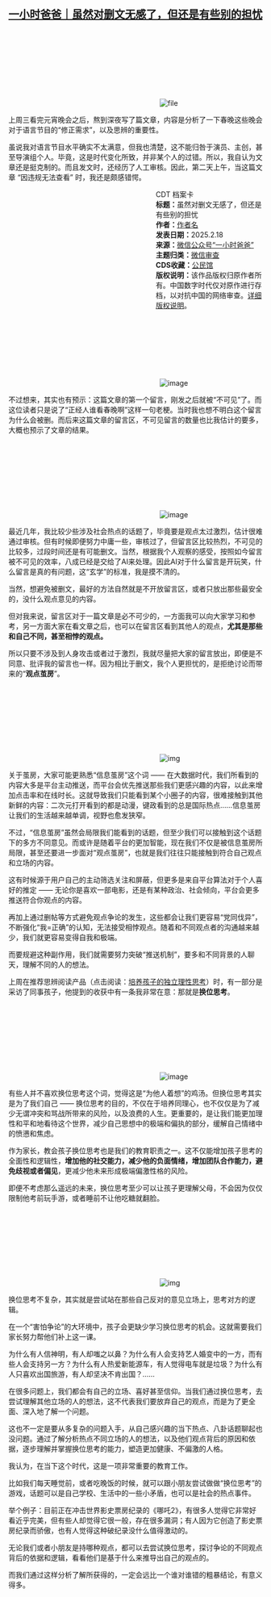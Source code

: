 <!--1739874922000-->
[一小时爸爸｜虽然对删文无感了，但还是有些别的担忧](https://chinadigitaltimes.net/chinese/715937.html)
------

<p><img decoding="async" src="data:image/svg+xml,%3Csvg%20xmlns='http://www.w3.org/2000/svg'%20viewBox='0%200%200%200'%3E%3C/svg%3E" alt="file" data-lazy-src="https://chinadigitaltimes.net/chinese/files/2025/02/image-1739873916370.png"><noscript><img decoding="async" src="https://chinadigitaltimes.net/chinese/files/2025/02/image-1739873916370.png" alt="file"></noscript></p><p>上周三看完元宵晚会之后，熬到深夜写了篇文章，内容是分析了一下春晚这些晚会对于语言节目的“修正需求”，以及思辨的重要性。</p><p>虽说我对语言节目水平确实不太满意，但我也清楚，这不能归咎于演员、主创，甚至导演组个人。毕竟，这是时代变化所致，并非某个人的过错。所以，我自认为文章还是挺克制的。而且发文时，还经历了人工审核。因此，第二天上午，当这篇文章&nbsp;“因违规无法查看” 时，我还是颇感错愕。</p><div style="width:42%;float:right;padding-left:20px;"><div class="su-spoiler su-spoiler-style-fancy su-spoiler-icon-chevron-circle" data-scroll-offset="0" data-anchor-in-url="no"><div class="su-spoiler-title" tabindex="0" role="button"><span class="su-spoiler-icon"></span>CDT 档案卡</div><div class="su-spoiler-content su-u-clearfix su-u-trim"><strong>标题：</strong>虽然对删文无感了，但还是有些别的担忧<br><strong>作者：</strong><a href="https://chinadigitaltimes.net/space/作者名" target="_blank">作者名</a><br><strong>发表日期：</strong>2025.2.18<br><strong>来源：</strong><a href="https://web.archive.org/web/*/https://mp.weixin.qq.com/s/yYyNMjTLTUgs3KZSoBw7dw" target="_blank">微信公众号“一小时爸爸”</a><br><strong>主题归类：</strong><a href="https://chinadigitaltimes.net/space/微信审查" target="_blank">微信审查</a><br><strong>CDS收藏：</strong><a href="https://chinadigitaltimes.net/space/%E5%85%AC%E6%B0%91%E9%A6%86" target="_blank" rel="noopener">公民馆</a><br><strong>版权说明：</strong>该作品版权归原作者所有。中国数字时代仅对原作进行存档，以对抗中国的网络审查。<a href="https://chinadigitaltimes.net/chinese/copyright">详细版权说明</a>。</div></div></div><p><img decoding="async" src="data:image/svg+xml,%3Csvg%20xmlns='http://www.w3.org/2000/svg'%20viewBox='0%200%200%200'%3E%3C/svg%3E" alt="image" data-lazy-src="https://chinadigitaltimes.net/chinese/files/2025/02/post-715937-67b4626a787e5.png"><noscript><img decoding="async" src="https://chinadigitaltimes.net/chinese/files/2025/02/post-715937-67b4626a787e5.png" alt="image"></noscript></p><p>不过想来，其实也有预示：这篇文章的第一个留言，刚发之后就被“不可见”了。而这位读者只是说了“正经人谁看春晚啊”这样一句老梗。当时我也想不明白这个留言为什么会被删。而后来这篇文章的留言区，不可见留言的数量也比我估计的要多，大概也预示了文章的结果。</p><p><img decoding="async" src="data:image/svg+xml,%3Csvg%20xmlns='http://www.w3.org/2000/svg'%20viewBox='0%200%200%200'%3E%3C/svg%3E" alt="image" data-lazy-src="https://chinadigitaltimes.net/chinese/files/2025/02/post-715937-67b4626a81457.png"><noscript><img decoding="async" src="https://chinadigitaltimes.net/chinese/files/2025/02/post-715937-67b4626a81457.png" alt="image"></noscript></p><p>最近几年，我比较少些涉及社会热点的话题了，毕竟要是观点太过激烈，估计很难通过审核。但有时候即便努力中庸一些，审核过了，但留言区比较热烈，不可见的比较多，过段时间还是有可能删文。当然，根据我个人观察的感受，按照如今留言被不可见的效率，八成已经是交给了AI来处理。因此AI对于什么留言是开玩笑，什么留言是真的有问题，这“玄学”的标准，我是摸不清的。</p><p>当然，想避免被删文，最好的方法自然就是不开放留言区，或者只放出那些最安全的，没什么观点意见的内容。</p><p>但对我来说，留言区对于一篇文章是必不可少的，一方面我可以向大家学习和参考，另一方面大家在看文章之后，也可以在留言区看到其他人的观点，<strong>尤其是那些和自己不同，甚至相悖的观点。</strong></p><p>所以只要不涉及到人身攻击或者过于激烈，我就尽量把大家的留言放出，即便是不同意、批评我的留言也一样。因为相比于删文，我个人更担忧的，是拒绝讨论而带来的“<strong>观点茧房</strong>”。</p><p><img decoding="async" src="data:image/svg+xml,%3Csvg%20xmlns='http://www.w3.org/2000/svg'%20viewBox='0%200%200%200'%3E%3C/svg%3E" alt="img" data-lazy-src="https://chinadigitaltimes.net/chinese/files/2025/02/post-715937-67b4626a87b9a.png"><noscript><img decoding="async" src="https://chinadigitaltimes.net/chinese/files/2025/02/post-715937-67b4626a87b9a.png" alt="img"></noscript></p><p>关于茧房，大家可能更熟悉“信息茧房”这个词 —— 在大数据时代，我们所看到的内容大多是平台主动推送，而平台会优先推送那些我们更感兴趣的内容，以此来增加点击率和在线时长。这就导致我们只能看到某个小圈子的内容，很难接触到其他新鲜的内容：二次元打开看到的都是动漫，键政看到的总是国际热点……信息茧房让我们的生活越来越单调，视野也愈发狭窄。</p><p>不过，“信息茧房”虽然会局限我们能看到的话题，但至少我们可以接触到这个话题下的多方不同意见。而或许是随着平台的更加智能，现在我们不仅是被信息茧房所局限，甚至还要进一步面对“观点茧房”，也就是我们往往只能接触到符合自己观点和立场的内容。</p><p>这有时候源于用户自己的主动筛选关注和屏蔽，但更多是来自平台算法对于个人喜好的推定&nbsp;—— 无论你是喜欢一部电影，还是有某种政治、社会倾向，平台会更多推送符合你观点的内容。</p><p>再加上通过删帖等方式避免观点争论的发生，这些都会让我们更容易“党同伐异”，不断强化“我=正确”的认知，无法接受相悖观点。随着和不同观点者的沟通越来越少，我们就更容易变得自我和极端。</p><p>而要规避这种副作用，我们就需要努力突破“推送机制”，要多和不同背景的人聊天，理解不同的人的想法。</p><p>上周在推荐思辨阅读产品（点击阅读：<a href="https://mp.weixin.qq.com/s?__biz=MzA4MzI3OTUxMg==&amp;mid=2654646522&amp;idx=1&amp;sn=809301865ee6da1b8df8e31642e3e518&amp;scene=21#wechat_redirect">培养孩子的独立理性思考</a>）时，有一部分是采访了同事孩子，他提到的收获中有一条我非常在意：那就是<strong>换位思考</strong>。</p><p><img decoding="async" src="data:image/svg+xml,%3Csvg%20xmlns='http://www.w3.org/2000/svg'%20viewBox='0%200%200%200'%3E%3C/svg%3E" alt="image" data-lazy-src="https://chinadigitaltimes.net/chinese/files/2025/02/post-715937-67b4626a90c9e."><noscript><img decoding="async" src="https://chinadigitaltimes.net/chinese/files/2025/02/post-715937-67b4626a90c9e." alt="image"></noscript></p><p>有些人并不喜欢换位思考这个词，觉得这是“为他人着想”的鸡汤。但换位思考其实是为了我们自己 —— 换位思考的目的，不仅在于培养同理心，也不仅仅是为了减少无谓冲突和骂战所带来的风险，以及浪费的人生。更重要的，是让我们能更加理性和平和地看待这个世界，减少自己思想中的极端和偏执的部分，缓解自己情绪中的愤懑和焦虑。</p><p>作为家长，教会孩子换位思考也是我们的教育职责之一。这不仅能增加孩子思考的全面性和逻辑性，<strong>增加他的社交能力，减少他的负面情绪，增加团队合作能力，避免歧视或者偏见</strong>，更减少他未来形成极端偏激性格的风险。</p><p>即便不考虑那么遥远的未来，换位思考至少可以让孩子更理解父母，不会因为仅仅限制他考前玩手游，或者睡前不让他吃糖就翻脸。</p><p><img decoding="async" src="data:image/svg+xml,%3Csvg%20xmlns='http://www.w3.org/2000/svg'%20viewBox='0%200%200%200'%3E%3C/svg%3E" alt="img" data-lazy-src="https://chinadigitaltimes.net/chinese/files/2025/02/post-715937-67b4626a87b9a.png"><noscript><img decoding="async" src="https://chinadigitaltimes.net/chinese/files/2025/02/post-715937-67b4626a87b9a.png" alt="img"></noscript></p><p>换位思考不复杂，其实就是尝试站在那些自己反对的意见立场上，思考对方的逻辑。</p><p>在一个“害怕争论”的大环境中，孩子会更缺少学习换位思考的机会。这就需要我们家长努力帮他们补上这一课。</p><p>为什么有人信神明，有人却嗤之以鼻？为什么有人会支持艺人婚变中的一方，而有些人会支持另一方？为什么有人热爱新能源车，有人觉得电车就是垃圾？为什么有人只喜欢出国旅游，有人却坚决不肯出国？……</p><p>在很多问题上，我们都会有自己的立场、喜好甚至信仰。当我们通过换位思考，去尝试理解其他立场的人的想法，这不代表我们要放弃自己的观点，而是为了更全面、深入地了解一个问题。</p><p>这也不一定是要从多复杂的问题入手，从自己感兴趣的当下热点、八卦话题聊起也没问题。通过了解分析热点不同立场的人的想法，以及他们观点背后的原因和依据，逐步理解并掌握换位思考的能力，塑造更加健康、不偏激的人格。</p><p>我认为，在当下这个时代，这是一项非常重要的教育工作。</p><p>比如我们每天睡觉前，或者吃晚饭的时候，就可以跟小朋友尝试做做“换位思考”的游戏，话题可以是自己学校、生活中的一些小矛盾，也可以是社会的热点事件。</p><p>举个例子：目前正在冲击世界影史票房纪录的《哪吒2》，有很多人觉得它非常好看近乎完美，但有些人却觉得它很一般，存在很多漏洞；有人因为它创造了影史票房纪录而骄傲，也有人觉得这种破纪录没什么值得激动的。</p><p>无论我们或者小朋友是持哪种观点，都可以去尝试换位思考，探讨争论的不同观点背后的依据和逻辑，看看他们是基于什么来推导出自己的观点的。</p><p>而我们通过这样分析了解所获得的，一定会远比一个谁对谁错的粗暴结论，有意义得多。</p><div class="addtoany_share_save_container addtoany_content addtoany_content_bottom"><div class="a2a_kit a2a_kit_size_32 addtoany_list" data-a2a-url="https://chinadigitaltimes.net/chinese/715937.html" data-a2a-title="一小时爸爸｜虽然对删文无感了，但还是有些别的担忧"><a class="a2a_button_facebook" href="https://www.addtoany.com/add_to/facebook?linkurl=https%3A%2F%2Fchinadigitaltimes.net%2Fchinese%2F715937.html&amp;linkname=%E4%B8%80%E5%B0%8F%E6%97%B6%E7%88%B8%E7%88%B8%EF%BD%9C%E8%99%BD%E7%84%B6%E5%AF%B9%E5%88%A0%E6%96%87%E6%97%A0%E6%84%9F%E4%BA%86%EF%BC%8C%E4%BD%86%E8%BF%98%E6%98%AF%E6%9C%89%E4%BA%9B%E5%88%AB%E7%9A%84%E6%8B%85%E5%BF%A7" title="Facebook" rel="nofollow noopener" target="_blank"></a><a class="a2a_button_twitter" href="https://www.addtoany.com/add_to/twitter?linkurl=https%3A%2F%2Fchinadigitaltimes.net%2Fchinese%2F715937.html&amp;linkname=%E4%B8%80%E5%B0%8F%E6%97%B6%E7%88%B8%E7%88%B8%EF%BD%9C%E8%99%BD%E7%84%B6%E5%AF%B9%E5%88%A0%E6%96%87%E6%97%A0%E6%84%9F%E4%BA%86%EF%BC%8C%E4%BD%86%E8%BF%98%E6%98%AF%E6%9C%89%E4%BA%9B%E5%88%AB%E7%9A%84%E6%8B%85%E5%BF%A7" title="Twitter" rel="nofollow noopener" target="_blank"></a><a class="a2a_button_telegram" href="https://www.addtoany.com/add_to/telegram?linkurl=https%3A%2F%2Fchinadigitaltimes.net%2Fchinese%2F715937.html&amp;linkname=%E4%B8%80%E5%B0%8F%E6%97%B6%E7%88%B8%E7%88%B8%EF%BD%9C%E8%99%BD%E7%84%B6%E5%AF%B9%E5%88%A0%E6%96%87%E6%97%A0%E6%84%9F%E4%BA%86%EF%BC%8C%E4%BD%86%E8%BF%98%E6%98%AF%E6%9C%89%E4%BA%9B%E5%88%AB%E7%9A%84%E6%8B%85%E5%BF%A7" title="Telegram" rel="nofollow noopener" target="_blank"></a><a class="a2a_button_reddit" href="https://www.addtoany.com/add_to/reddit?linkurl=https%3A%2F%2Fchinadigitaltimes.net%2Fchinese%2F715937.html&amp;linkname=%E4%B8%80%E5%B0%8F%E6%97%B6%E7%88%B8%E7%88%B8%EF%BD%9C%E8%99%BD%E7%84%B6%E5%AF%B9%E5%88%A0%E6%96%87%E6%97%A0%E6%84%9F%E4%BA%86%EF%BC%8C%E4%BD%86%E8%BF%98%E6%98%AF%E6%9C%89%E4%BA%9B%E5%88%AB%E7%9A%84%E6%8B%85%E5%BF%A7" title="Reddit" rel="nofollow noopener" target="_blank"></a><a class="a2a_button_whatsapp" href="https://www.addtoany.com/add_to/whatsapp?linkurl=https%3A%2F%2Fchinadigitaltimes.net%2Fchinese%2F715937.html&amp;linkname=%E4%B8%80%E5%B0%8F%E6%97%B6%E7%88%B8%E7%88%B8%EF%BD%9C%E8%99%BD%E7%84%B6%E5%AF%B9%E5%88%A0%E6%96%87%E6%97%A0%E6%84%9F%E4%BA%86%EF%BC%8C%E4%BD%86%E8%BF%98%E6%98%AF%E6%9C%89%E4%BA%9B%E5%88%AB%E7%9A%84%E6%8B%85%E5%BF%A7" title="WhatsApp" rel="nofollow noopener" target="_blank"></a><a class="a2a_button_email" href="https://www.addtoany.com/add_to/email?linkurl=https%3A%2F%2Fchinadigitaltimes.net%2Fchinese%2F715937.html&amp;linkname=%E4%B8%80%E5%B0%8F%E6%97%B6%E7%88%B8%E7%88%B8%EF%BD%9C%E8%99%BD%E7%84%B6%E5%AF%B9%E5%88%A0%E6%96%87%E6%97%A0%E6%84%9F%E4%BA%86%EF%BC%8C%E4%BD%86%E8%BF%98%E6%98%AF%E6%9C%89%E4%BA%9B%E5%88%AB%E7%9A%84%E6%8B%85%E5%BF%A7" title="Email" rel="nofollow noopener" target="_blank"></a><a class="a2a_button_copy_link" href="https://www.addtoany.com/add_to/copy_link?linkurl=https%3A%2F%2Fchinadigitaltimes.net%2Fchinese%2F715937.html&amp;linkname=%E4%B8%80%E5%B0%8F%E6%97%B6%E7%88%B8%E7%88%B8%EF%BD%9C%E8%99%BD%E7%84%B6%E5%AF%B9%E5%88%A0%E6%96%87%E6%97%A0%E6%84%9F%E4%BA%86%EF%BC%8C%E4%BD%86%E8%BF%98%E6%98%AF%E6%9C%89%E4%BA%9B%E5%88%AB%E7%9A%84%E6%8B%85%E5%BF%A7" title="Copy Link" rel="nofollow noopener" target="_blank"></a><a class="a2a_dd addtoany_share_save addtoany_share" href="https://www.addtoany.com/share"></a></div></div>
